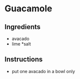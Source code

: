 # Guacamole
## Ingredients
* avacado 
* lime 
*salt 
## Instructions
* put one avacado in a bowl only
